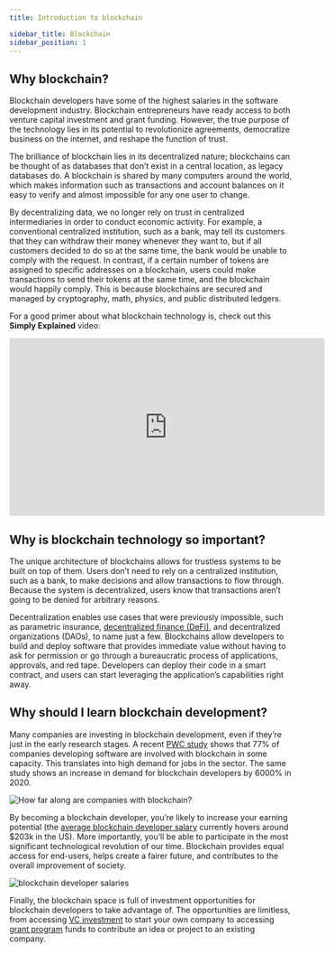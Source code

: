 ```yaml
---
title: Introduction to blockchain

sidebar_title: Blockchain
sidebar_position: 1
---
```


## Why blockchain?

Blockchain developers have some of the highest salaries in the software development industry. Blockchain entrepreneurs have ready access to both venture capital investment and grant funding. However, the true purpose of the technology lies in its potential to revolutionize agreements, democratize business on the internet, and reshape the function of trust.

The brilliance of blockchain lies in its decentralized nature; blockchains can be thought of as databases that don’t exist in a central location, as legacy databases do. A blockchain is shared by many computers around the world, which makes information such as transactions and account balances on it easy to verify and almost impossible for any one user to change.

By decentralizing data, we no longer rely on trust in centralized intermediaries in order to conduct economic activity. For example, a conventional centralized institution, such as a bank, may tell its customers that they can withdraw their money whenever they want to, but if all customers decided to do so at the same time, the bank would be unable to comply with the request. In contrast, if a certain number of tokens are assigned to specific addresses on a blockchain, users could make transactions to send their tokens at the same time, and the blockchain would happily comply. This is because blockchains are secured and managed by cryptography, math, physics, and public distributed ledgers.

For a good primer about what blockchain technology is, check out this **Simply Explained** video:

<iframe width="560" height="315" src="https://www.youtube.com/watch?v=SSo_EIwHSd4" title="YouTube video player" frameBorder="0" allow="accelerometer; autoplay; clipboard-write; encrypted-media; gyroscope; picture-in-picture" allowFullScreen></iframe>

## Why is blockchain technology so important?

The unique architecture of blockchains allows for trustless systems to be built on top of them. Users don’t need to rely on a centralized institution, such as a bank, to make decisions and allow transactions to flow through. Because the system is decentralized, users know that transactions aren’t going to be denied for arbitrary reasons.

Decentralization enables use cases that were previously impossible, such as parametric insurance, [decentralized finance (DeFi)](https://chain.link/use-cases/defi), and decentralized organizations (DAOs), to name just a few. Blockchains allow developers to build and deploy software that provides immediate value without having to ask for permission or go through a bureaucratic process of applications, approvals, and red tape. Developers can deploy their code in a smart contract, and users can start leveraging the application’s capabilities right away.

## Why should I learn blockchain development?

Many companies are investing in blockchain development, even if they’re just in the early research stages. A recent [PWC study](https://theblockchainacademy.com/wp-content/uploads/sites/6/2021/04/2021-Global-Blockchain-Employment-Report.pdf) shows that 77% of companies developing software are involved with blockchain in some capacity. This translates into high demand for jobs in the sector. The same study shows an increase in demand for blockchain developers by 6000% in 2020.

![How far along are companies with blockchain?](/posts/blockchain101/blockchain/image2.png)

By becoming a blockchain developer, you’re likely to increase your earning potential (the [average blockchain developer salary](https://hired.com/salaries/blockchain-engineer) currently hovers around $203k in the US). More importantly, you’ll be able to participate in the most significant technological revolution of our time. Blockchain provides equal access for end-users, helps create a fairer future, and contributes to the overall improvement of society.

![blockchain developer salaries](/posts/blockchain101/blockchain/image1.png)

Finally, the blockchain space is full of investment opportunities for blockchain developers to take advantage of. The opportunities are limitless, from accessing [VC investment](https://smartcontractdb.com/communities) to start your own company to accessing [grant program](https://identityreview.com/15-crypto-grants-you-should-know-about/) funds to contribute an idea or project to an existing company.
